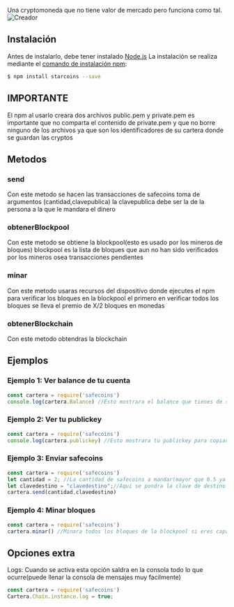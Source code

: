 Una cryptomoneda que no tiene valor de mercado pero funciona como tal.
![Creador](https://raster.shields.io/static/v1?label=Creador&message=Seyron#5532&color=RED?style=flat&logo=appveyor)

## Instalación
Antes de instalarlo, debe tener instalado [Node.js](https://nodejs.org/en/download/)
La instalación se realiza mediante el [comando de instalación npm](https://docs.npmjs.com/getting-started/installing-npm-packages-locally):

```bash
$ npm install starcoins --save
```
## IMPORTANTE
El npm al usarlo creara dos archivos public.pem y private.pem es importante que no comparta el contenido de private.pem y que no borre ninguno de los archivos ya que son los identificadores de su cartera donde se guardan las cryptos

## Metodos
### send
Con este metodo se hacen las transacciones de safecoins toma de argumentos (cantidad,clavepublica) la clavepublica debe ser la de la persona a la que le mandara el dinero

### obtenerBlockpool
Con este metodo se obtiene la blockpool(esto es usado por los mineros de bloques) blockpool es la lista de bloques que aun no han sido verificados por los mineros osea transacciones pendientes

### minar
Con este metodo usaras recursos del dispositivo donde ejecutes el npm para verificar los bloques en la blockpool el primero en verificar todos los bloques se lleva el premio de X/2 bloques en monedas

### obtenerBlockchain
Con este metodo obtendras la blockchain

## Ejemplos

### Ejemplo 1: Ver balance de tu cuenta
```js
const cartera = require('safecoins')
console.log(cartera.Balance) //Esto mostrara el balance que tienes de safecoins (en un principio son 0)
```
### Ejemplo 2: Ver tu publickey
```js
const cartera = require('safecoins')
console.log(cartera.publickey) //Esto mostrara tu publickey para copiar y que alguien la use para mandarte safecoins
```
### Ejemplo 3: Enviar safecoins
```js
const cartera = require('safecoins')
let cantidad = 2; //La cantidad de safecoins a mandar(mayor que 0.5 ya que esta es la comision por realizar una transaccion)
let clavedestino = "clavedestino";//Aqui se pondra la clave de destino a la que se enviaran los safecoins
cartera.send(cantidad,clavedestino)
```
### Ejemplo 4: Minar bloques
```js
const cartera = require('safecoins')
cartera.minar() //Minara todos los bloques de la blockpool si eres capaz de hacerlo antes que otra persona te llevaras la recompensa de safecoins (cada bloque son 0.5 safecoins)
```
## Opciones extra
Logs: Cuando se activa esta opción saldra en la consola todo lo que ocurre(puede llenar la consola de mensajes muy facilmente)
```js
const cartera = require('safecoins')
Cartera.Chain.instance.log = true;
```
